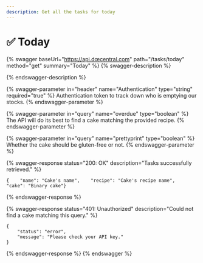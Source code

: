 ```yaml
---
description: Get all the tasks for today
---
```


# ✅ Today

{% swagger baseUrl="https://api.dœcentral.com" path="/tasks/today" method="get" summary="Today" %}
{% swagger-description %}

{% endswagger-description %}

{% swagger-parameter in="header" name="Authentication" type="string" required="true" %}
Authentication token to track down who is emptying our stocks.
{% endswagger-parameter %}

{% swagger-parameter in="query" name="overdue" type="boolean" %}
The API will do its best to find a cake matching the provided recipe.
{% endswagger-parameter %}

{% swagger-parameter in="query" name="prettyprint" type="boolean" %}
Whether the cake should be gluten-free or not.
{% endswagger-parameter %}

{% swagger-response status="200: OK" description="Tasks successfully retrieved." %}
```
{    "name": "Cake's name",    "recipe": "Cake's recipe name",    "cake": "Binary cake"}
```
{% endswagger-response %}

{% swagger-response status="401: Unauthorized" description="Could not find a cake matching this query." %}
```
{
    "status": "error",
    "message": "Please check your API key."
}
```
{% endswagger-response %}
{% endswagger %}

